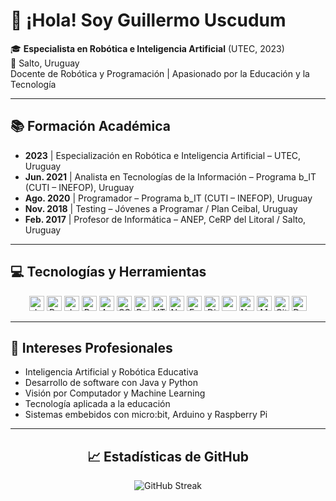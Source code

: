 # 👋 ¡Hola! Soy Guillermo Uscudum

🎓 **Especialista en Robótica e Inteligencia Artificial** (UTEC, 2023)  
📍 Salto, Uruguay  
Docente de Robótica y Programación | Apasionado por la Educación y la Tecnología

---

## 📚 Formación Académica

- **2023** | Especialización en Robótica e Inteligencia Artificial – UTEC, Uruguay  
- **Jun. 2021** | Analista en Tecnologías de la Información – Programa b_IT (CUTI – INEFOP), Uruguay  
- **Ago. 2020** | Programador – Programa b_IT (CUTI – INEFOP), Uruguay  
- **Nov. 2018** | Testing – Jóvenes a Programar / Plan Ceibal, Uruguay  
- **Feb. 2017** | Profesor de Informática – ANEP, CeRP del Litoral / Salto, Uruguay

---

## 💻 Tecnologías y Herramientas

<p align="center">
<a href="https://www.java.com/" title="Java"><img src="https://github.com/get-icon/geticon/raw/master/icons/java.svg" alt="Java" width="24px" height="24px"></a>
<a href="https://www.python.org/" title="Python"><img src="https://github.com/get-icon/geticon/raw/master/icons/python.svg" alt="Python" width="24px" height="24px"></a>
<a href="https://developer.mozilla.org/en-US/docs/Web/JavaScript" title="JavaScript"><img src="https://github.com/get-icon/geticon/raw/master/icons/javascript.svg" alt="JavaScript" width="24px" height="24px"></a>
<a href="https://reactjs.org/" title="React"><img src="https://github.com/get-icon/geticon/raw/master/icons/react.svg" alt="React" width="24px" height="24px"></a>
<a href="https://angular.io/" title="Angular"><img src="https://github.com/get-icon/geticon/raw/master/icons/angular-icon.svg" alt="Angular" width="24px" height="24px"></a>
<a href="https://www.w3.org/TR/CSS/" title="CSS3"><img src="https://github.com/get-icon/geticon/raw/master/icons/css-3.svg" alt="CSS3" width="24px" height="24px"></a>
<a href="https://getbootstrap.com/" title="Bootstrap"><img src="https://github.com/get-icon/geticon/raw/master/icons/bootstrap.svg" alt="Bootstrap" width="24px" height="24px"></a>
<a href="https://www.w3.org/TR/html5/" title="HTML5"><img src="https://github.com/get-icon/geticon/raw/master/icons/html-5.svg" alt="HTML5" width="24px" height="24px"></a>
<a href="https://nodejs.org/" title="Node.js"><img src="https://github.com/get-icon/geticon/raw/master/icons/nodejs-icon.svg" alt="Node.js" width="24px" height="24px"></a>
<a href="https://expressjs.com/" title="Express"><img src="https://github.com/get-icon/geticon/raw/master/icons/express.svg" alt="Express" width="24px" height="24px"></a>
<a href="https://www.djangoproject.com/" title="Django"><img src="https://github.com/get-icon/geticon/raw/master/icons/django.svg" alt="Django" width="24px" height="24px"></a>
<a href="https://pandas.pydata.org/" title="pandas"><img src="https://github.com/get-icon/geticon/raw/master/icons/pandas-icon.svg" alt="pandas" width="24px" height="24px"></a>
<a href="https://numpy.org/" title="NumPy"><img src="https://github.com/get-icon/geticon/raw/master/icons/numpy-icon.svg" alt="NumPy" width="24px" height="24px"></a>
<a href="https://www.mongodb.org/" title="MongoDB"><img src="https://github.com/get-icon/geticon/raw/master/icons/mongodb-icon.svg" alt="MongoDB" width="24px" height="24px"></a>
<a href="https://git-scm.com/" title="Git"><img src="https://github.com/get-icon/geticon/raw/master/icons/git-icon.svg" alt="Git" width="24px" height="24px"></a>
<a href="https://www.docker.com/" title="Docker"><img src="https://github.com/get-icon/geticon/raw/master/icons/docker-icon.svg" alt="Docker" width="24px" height="24px"></a>
</p>

---

## 🧠 Intereses Profesionales

- Inteligencia Artificial y Robótica Educativa  
- Desarrollo de software con Java y Python  
- Visión por Computador y Machine Learning  
- Tecnología aplicada a la educación  
- Sistemas embebidos con micro:bit, Arduino y Raspberry Pi  

---


<h2 align="center">📈 Estadísticas de GitHub</h2>

<p align="center">
  <img src="https://github-readme-streak-stats.herokuapp.com/?user=Uscudum&theme=github-dark-blue&hide_border=true" alt="GitHub Streak">
</p>

